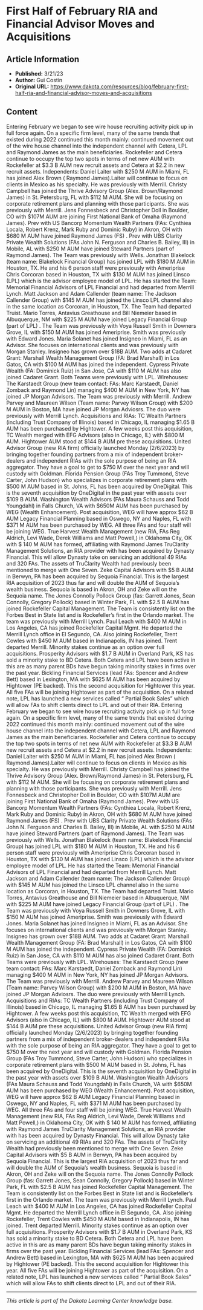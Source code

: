 # First Half of February RIA and Financial Advisor Moves and Acquisitions

## Article Information
- **Published:** 3/21/23
- **Author:** Gui Costin
- **Original URL:** https://www.dakota.com/resources/blog/february-first-half-ria-and-financial-advisor-moves-and-acquisitions

## Content

Entering February we began to see wire house recruiting activity pick up in full force again. On a specific firm level, many of the same trends that existed during 2022 continued this month mainly: continued movement out of the wire house channel into the independent channel with Cetera, LPL and Raymond James as the main beneficiaries. Rockefeller and Cetera continue to occupy the top two spots in terms of net new AUM with Rockefeller at $3.3 B AUM new recruit assets and Cetera at $2.2 in new recruit assets. Independents: Daniel Laiter with $250 M AUM in Miami, FL has joined Alex Brown ( Raymond James).Laiter will continue to focus on clients in Mexico as his specialty. He was previously with Merrill. Christy Campbell has joined the Thrive Advisory Group (Alex. Brown/Raymond James) in St. Petersburg, FL with $112 M AUM. She will be focusing on corporate retirement plans and planning with those participants. She was previously with Merrill. Jens Fonnesbeck and Christopher Doll in Boulder, CO with $107M AUM are joining First National Bank of Omaha (Raymond James). Prev with US Bancorp Momentum Wealth Partners (FAs: Cynthiea Locala, Robert Krenz, Mark Ruby and Dominic Ruby) in Akron, OH with $680 M AUM have joined Raymond James (FS) . Prev with UBS Clarity Private Wealth Solutions (FAs John N. Ferguson and Charles B. Bailey, III) in Mobile, AL with $250 M AUM have joined Steward Partners (part of Raymond James). The Team was previously with Wells. Jonathan Blakelock (team name: Blakelock Financial Group) has joined LPL with $180 M AUM in Houston, TX. He and his 6 person staff were previously with Ameriprise Chris Corcoran based in Houston, TX with $130 M AUM has joined Linsco (LPL) which is the advisor employee model of LPL. He has started the Team: Memorial Financial Advisors of LPL Financial and had departed from Merrill Lynch. Matt Jackson and Adam Callender (team name: The Jackson Callender Group) with $145 M AUM has joined the Linsco LPL channel also in the same location as Corcoran, in Houston, TX. The Team had departed Truist. Mario Torres, Antavius Greathouse and Bill Niemeier based in Albuquerque, NM with $225 M AUM have joined Legacy Financial Group (part of LPL) . The Team was previously with Voya Russell Smith in Downers Grove, IL with $150 M AUM has joined Ameriprise. Smith was previously with Edward Jones. Maria Solanet has joined Insigneo in Miami, FL as an Advisor. She focuses on international clients and was previously with Morgan Stanley. Insigneo has grown over $18B AUM. Two adds at Cadaret Grant: Marshall Wealth Management Group (FA: Brad Marshall) in Los Gatos, CA with $100 M AUM has joined the independent. Cypress Private Wealth (FA: Dominick Ruiz) in San Jose, CA with $110 M AUM has also joined Cadaret Grant. Both Teams were previously with LPL. Wirehouses: The Karstaedt Group (new team contact: FAs: Marc Karstaedt, Daniel Zomback and Raymond Lin) managing $400 M AUM in New York, NY has joined JP Morgan Advisors. The Team was previously with Merrill. Andrew Parvey and Maureen Wilson (Team name: Parvey Wilson Group) with $200 M AUM in Boston, MA have joined JP Morgan Adviosrs. The duo were previously with Merrill Lynch. Acquisitions and RIAs: TC Wealth Partners (including Trust Company of Illinois) based in Chicago, IL managing $1.65 B AUM has been purchased by Hightower. A few weeks post this acquisition, TC Wealth merged with EFG Advisors (also in Chicago, IL) with $800 M AUM. Hightower AUM stood at $144 B AUM pre these acquisitions. United Advisor Group (new RIA firm) officially launched Monday (2/6/2023) by bringing together founding partners from a mix of independent broker-dealers and independent RIAs with the sole purpose of being an RIA aggregator. They have a goal to get to $750 M over the next year and will custody with Goldman. Florida Pension Group (FAs Troy Tummond, Steve Carter, John Hudson) who specializes in corporate retirement plans with $500 M AUM based in St. Johns, FL has been acquired by OneDigital. This is the seventh acquisition by OneDigital in the past year with assets over $109 B AUM. Washington Wealth Advisors (FAs Maura Schauss and Todd Youngdahl) in Falls Church, VA with $650M AUM has been purchased by WEG (Wealth Enhancement). Post acquisition, WEG will have approx $62 B AUM Legacy Financial Planning based in Oswego, NY and Naples, FL with $371 M AUM has been purchased by WEG. All three FAs and four staff will be joining WEG. True Harvest Wealth Management (new RIA, FAs Reg Aldrich, Levi Wade, Derek Williams and Matt Powell,) in Oklahoma City, OK with $ 140 M AUM has formed, affiliating with Raymond James TruClarity Management Solutions, an RIA provider with has been acquired by Dynasty Financial. This will allow Dynasty take on servicing an additional 49 RIAs and 320 FAs. The assets of TruClarity Wealth had previously been mentioned to merge with One Seven. Zeke Capital Advisors with $5 B AUM in Berwyn, PA has been acquired by Sequoia Financial. This is the largest RIA acquisition of 2023 thus far and will double the AUM of Sequoia’s wealth business. Sequoia is based in Akron, OH and Zeke will on the Sequoia name. The Jones Connolly Pollock Group (fas: Garrett Jones, Sean Connolly, Gregory Pollock) based in Winter Park, FL with $2.5 B AUM has joined Rockefeller Capital Management. The Team is consistently list on the Forbes Best in State list and is Rockefeller’s first in the Orlando market. The team was previously with Merrill Lynch. Paul Leach with $400 M AUM in Los Angeles, CA has joined Rockefeller Capital Mgmt. He departed the Merrill Lynch office in El Segundo, CA. Also joining Rockefeller, Trent Cowles with $450 M AUM based in Indianapolis, IN has joined. Trent departed Merrill. Minority stakes continue as an option over full acquisitions. Prosperity Advisors with $1.7 B AUM in Overland Park, KS has sold a minority stake to BD Cetera. Both Cetera and LPL have been active in this are as many parent BDs have begun taking minority stakes in firms over the past year. Bickling Financial Services (lead FAs: Spencer and Andrew Bett) based in Lexington, MA with $625 M AUM has been acquired by Hightower (PE backed). This the second acquisition for Hightower this year. All five FAs will be joining Hightower as part of the acquisition. On a related note, LPL has launched a new services called “ Partial Book Sales” which will allow FAs to shift clients direct to LPL and out of their RIA. Entering February we began to see wire house recruiting activity pick up in full force again. On a specific firm level, many of the same trends that existed during 2022 continued this month mainly: continued movement out of the wire house channel into the independent channel with Cetera, LPL and Raymond James as the main beneficiaries. Rockefeller and Cetera continue to occupy the top two spots in terms of net new AUM with Rockefeller at $3.3 B AUM new recruit assets and Cetera at $2.2 in new recruit assets. Independents: Daniel Laiter with $250 M AUM in Miami, FL has joined Alex Brown ( Raymond James).Laiter will continue to focus on clients in Mexico as his specialty. He was previously with Merrill. Christy Campbell has joined the Thrive Advisory Group (Alex. Brown/Raymond James) in St. Petersburg, FL with $112 M AUM. She will be focusing on corporate retirement plans and planning with those participants. She was previously with Merrill. Jens Fonnesbeck and Christopher Doll in Boulder, CO with $107M AUM are joining First National Bank of Omaha (Raymond James). Prev with US Bancorp Momentum Wealth Partners (FAs: Cynthiea Locala, Robert Krenz, Mark Ruby and Dominic Ruby) in Akron, OH with $680 M AUM have joined Raymond James (FS) . Prev with UBS Clarity Private Wealth Solutions (FAs John N. Ferguson and Charles B. Bailey, III) in Mobile, AL with $250 M AUM have joined Steward Partners (part of Raymond James). The Team was previously with Wells. Jonathan Blakelock (team name: Blakelock Financial Group) has joined LPL with $180 M AUM in Houston, TX. He and his 6 person staff were previously with Ameriprise Chris Corcoran based in Houston, TX with $130 M AUM has joined Linsco (LPL) which is the advisor employee model of LPL. He has started the Team: Memorial Financial Advisors of LPL Financial and had departed from Merrill Lynch. Matt Jackson and Adam Callender (team name: The Jackson Callender Group) with $145 M AUM has joined the Linsco LPL channel also in the same location as Corcoran, in Houston, TX. The Team had departed Truist. Mario Torres, Antavius Greathouse and Bill Niemeier based in Albuquerque, NM with $225 M AUM have joined Legacy Financial Group (part of LPL) . The Team was previously with Voya Russell Smith in Downers Grove, IL with $150 M AUM has joined Ameriprise. Smith was previously with Edward Jones. Maria Solanet has joined Insigneo in Miami, FL as an Advisor. She focuses on international clients and was previously with Morgan Stanley. Insigneo has grown over $18B AUM. Two adds at Cadaret Grant: Marshall Wealth Management Group (FA: Brad Marshall) in Los Gatos, CA with $100 M AUM has joined the independent. Cypress Private Wealth (FA: Dominick Ruiz) in San Jose, CA with $110 M AUM has also joined Cadaret Grant. Both Teams were previously with LPL. Wirehouses: The Karstaedt Group (new team contact: FAs: Marc Karstaedt, Daniel Zomback and Raymond Lin) managing $400 M AUM in New York, NY has joined JP Morgan Advisors. The Team was previously with Merrill. Andrew Parvey and Maureen Wilson (Team name: Parvey Wilson Group) with $200 M AUM in Boston, MA have joined JP Morgan Adviosrs. The duo were previously with Merrill Lynch. Acquisitions and RIAs: TC Wealth Partners (including Trust Company of Illinois) based in Chicago, IL managing $1.65 B AUM has been purchased by Hightower. A few weeks post this acquisition, TC Wealth merged with EFG Advisors (also in Chicago, IL) with $800 M AUM. Hightower AUM stood at $144 B AUM pre these acquisitions. United Advisor Group (new RIA firm) officially launched Monday (2/6/2023) by bringing together founding partners from a mix of independent broker-dealers and independent RIAs with the sole purpose of being an RIA aggregator. They have a goal to get to $750 M over the next year and will custody with Goldman. Florida Pension Group (FAs Troy Tummond, Steve Carter, John Hudson) who specializes in corporate retirement plans with $500 M AUM based in St. Johns, FL has been acquired by OneDigital. This is the seventh acquisition by OneDigital in the past year with assets over $109 B AUM. Washington Wealth Advisors (FAs Maura Schauss and Todd Youngdahl) in Falls Church, VA with $650M AUM has been purchased by WEG (Wealth Enhancement). Post acquisition, WEG will have approx $62 B AUM Legacy Financial Planning based in Oswego, NY and Naples, FL with $371 M AUM has been purchased by WEG. All three FAs and four staff will be joining WEG. True Harvest Wealth Management (new RIA, FAs Reg Aldrich, Levi Wade, Derek Williams and Matt Powell,) in Oklahoma City, OK with $ 140 M AUM has formed, affiliating with Raymond James TruClarity Management Solutions, an RIA provider with has been acquired by Dynasty Financial. This will allow Dynasty take on servicing an additional 49 RIAs and 320 FAs. The assets of TruClarity Wealth had previously been mentioned to merge with One Seven. Zeke Capital Advisors with $5 B AUM in Berwyn, PA has been acquired by Sequoia Financial. This is the largest RIA acquisition of 2023 thus far and will double the AUM of Sequoia’s wealth business. Sequoia is based in Akron, OH and Zeke will on the Sequoia name. The Jones Connolly Pollock Group (fas: Garrett Jones, Sean Connolly, Gregory Pollock) based in Winter Park, FL with $2.5 B AUM has joined Rockefeller Capital Management. The Team is consistently list on the Forbes Best in State list and is Rockefeller’s first in the Orlando market. The team was previously with Merrill Lynch. Paul Leach with $400 M AUM in Los Angeles, CA has joined Rockefeller Capital Mgmt. He departed the Merrill Lynch office in El Segundo, CA. Also joining Rockefeller, Trent Cowles with $450 M AUM based in Indianapolis, IN has joined. Trent departed Merrill. Minority stakes continue as an option over full acquisitions. Prosperity Advisors with $1.7 B AUM in Overland Park, KS has sold a minority stake to BD Cetera. Both Cetera and LPL have been active in this are as many parent BDs have begun taking minority stakes in firms over the past year. Bickling Financial Services (lead FAs: Spencer and Andrew Bett) based in Lexington, MA with $625 M AUM has been acquired by Hightower (PE backed). This the second acquisition for Hightower this year. All five FAs will be joining Hightower as part of the acquisition. On a related note, LPL has launched a new services called “ Partial Book Sales” which will allow FAs to shift clients direct to LPL and out of their RIA.

---

*This article is part of the Dakota Learning Center knowledge base.*